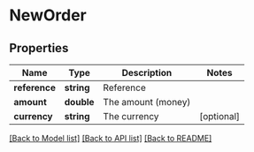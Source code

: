 # NewOrder

## Properties
Name | Type | Description | Notes
------------ | ------------- | ------------- | -------------
**reference** | **string** | Reference | 
**amount** | **double** | The amount (money) | 
**currency** | **string** | The currency | [optional] 

[[Back to Model list]](../README.md#documentation-for-models) [[Back to API list]](../README.md#documentation-for-api-endpoints) [[Back to README]](../README.md)


